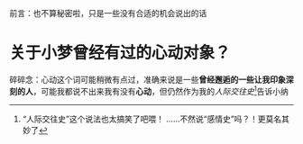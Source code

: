 前言：也不算秘密啦，只是一些没有合适的机会说出的话

# 关于小梦曾经有过的心动对象？
碎碎念：心动这个词可能稍微有点过，准确来说是一些**曾经邂逅的一些让我印象深刻的人**，可能我都说不出来我有没有**心动**，但仍然作为我的*人际交往史*[^1]告诉小纳

[^1]:“人际交往史”这个说法也太搞笑了吧喂！
......不然说“感情史”吗？！更莫名其妙了
